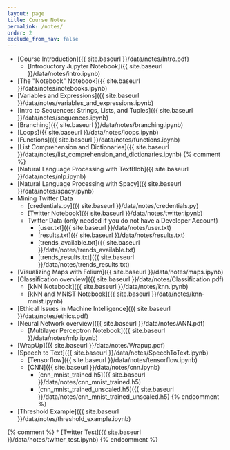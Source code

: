 ```yaml
---
layout: page
title: Course Notes 
permalink: /notes/
order: 2
exclude_from_nav: false
---
```


* [Course Introduction]({{ site.baseurl }}/data/notes/Intro.pdf)
    * [Introductory Jupyter Notebook]({{ site.baseurl }}/data/notes/intro.ipynb)
* [The "Notebook" Notebook]({{ site.baseurl }}/data/notes/notebooks.ipynb)
* [Variables and Expressions]({{ site.baseurl }}/data/notes/variables_and_expressions.ipynb)
* [Intro to Sequences: Strings, Lists, and Tuples]({{ site.baseurl }}/data/notes/sequences.ipynb)
* [Branching]({{ site.baseurl }}/data/notes/branching.ipynb)
* [Loops]({{ site.baseurl }}/data/notes/loops.ipynb)
* [Functions]({{ site.baseurl }}/data/notes/functions.ipynb)
* [List Comprehension and Dictionaries]({{ site.baseurl }}/data/notes/list_comprehension_and_dictionaries.ipynb)
{% comment %}
* [Natural Language Processing with TextBlob]({{ site.baseurl }}/data/notes/nlp.ipynb)
* [Natural Language Processing with Spacy]({{ site.baseurl }}/data/notes/spacy.ipynb)
* Mining Twitter Data
    * [credentials.py]({{ site.baseurl }}/data/notes/credentials.py)
    * [Twitter Notebook]({{ site.baseurl }}/data/notes/twitter.ipynb)
    * Twitter Data (only needed if you do not have a Developer Account)
        * [user.txt]({{ site.baseurl }}/data/notes/user.txt)
        * [results.txt]({{ site.baseurl }}/data/notes/results.txt)
        * [trends_available.txt]({{ site.baseurl }}/data/notes/trends_available.txt)
        * [trends_results.txt]({{ site.baseurl }}/data/notes/trends_results.txt)
* [Visualizing Maps with Folium]({{ site.baseurl }}/data/notes/maps.ipynb)
* [Classification overview]({{ site.baseurl }}/data/notes/Classification.pdf)
    * [kNN Notebook]({{ site.baseurl }}/data/notes/knn.ipynb)
    * [kNN and MNIST Notebook]({{ site.baseurl }}/data/notes/knn-mnist.ipynb)
* [Ethical Issues in Machine Intelligence]({{ site.baseurl }}/data/notes/ethics.pdf)
* [Neural Network overview]({{ site.baseurl }}/data/notes/ANN.pdf)
    * [Multilayer Perceptron Notebook]({{ site.baseurl }}/data/notes/mlp.ipynb)
* [WrapUp]({{ site.baseurl }}/data/notes/Wrapup.pdf) 
* [Speech to Text]({{ site.baseurl }}/data/notes/SpeechToText.ipynb)
    * [Tensorflow]({{ site.baseurl }}/data/notes/tensorflow.ipynb)
    * [CNN]({{ site.baseurl }}/data/notes/cnn.ipynb)
        * [cnn_mnist_trained.h5]({{ site.baseurl }}/data/notes/cnn_mnist_trained.h5) 
        * [cnn_mnist_trained_unscaled.h5]({{ site.baseurl }}/data/notes/cnn_mnist_trained_unscaled.h5) 
{% endcomment %}
* [Threshold Example]({{ site.baseurl }}/data/notes/threshold_example.ipynb)
    
{% comment %}
    * [Twitter Test]({{ site.baseurl }}/data/notes/twitter_test.ipynb)
{% endcomment %}
